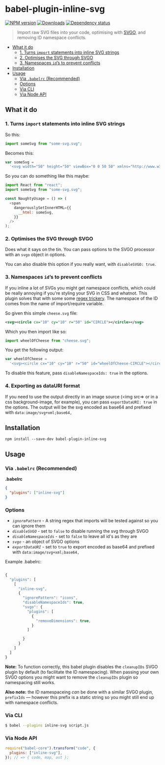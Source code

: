 # babel-plugin-inline-svg

[![NPM version][npm-image]][npm-url]
[![Downloads][downloads-image]][npm-url]
[![Dependency status][david-dm-image]][david-dm-url]

> Import raw SVG files into your code, optimising with [SVGO](https://github.com/svg/svgo/), and removing ID namespace conflicts.

<!-- TOC depthFrom:2 depthTo:3 -->

- [What it do](#what-it-do)
  - [1. Turns `import` statements into inline SVG strings](#1-turns-import-statements-into-inline-svg-strings)
  - [2. Optimises the SVG through SVGO](#2-optimises-the-svg-through-svgo)
  - [3. Namespaces `id`’s to prevent conflicts](#3-namespaces-ids-to-prevent-conflicts)
- [Installation](#installation)
- [Usage](#usage)
  - [Via `.babelrc` (Recommended)](#via-babelrc-recommended)
  - [Options](#options)
  - [Via CLI](#via-cli)
  - [Via Node API](#via-node-api)

<!-- /TOC -->

## What it do

### 1. Turns `import` statements into inline SVG strings

So this:

```js
import someSvg from "some-svg.svg";
```

Becomes this:

```js
var someSvg =
  '<svg width="50" height="50" viewBox="0 0 50 50" xmlns="http://www.w3.org/2000/svg"><title>home</title><path d="M37.6 24.104l-4.145-4.186v-6.389h-3.93v2.416L26.05 12.43a1.456 1.456 0 0 0-2.07 0L12.43 24.104a1.488 1.488 0 0 0 0 2.092c.284.288.658.431 1.031.431h1.733V38h6.517v-8.475h6.608V38h6.517V26.627h1.77v-.006c.36-.01.72-.145.995-.425a1.488 1.488 0 0 0 0-2.092" fill="#191919" fill-rule="evenodd" id="someSvg-someID"/></svg>';
```

So you can do something like this maybe:

```js
import React from "react";
import someSvg from "some-svg.svg";

const NaughtyUsage = () => (
  <span
    dangerouslySetInnerHTML={{
      __html: someSvg,
    }}
  />
);
```

### 2. Optimises the SVG through SVGO

Does what it says on the tin. You can pass options to the SVGO processor with an `svgo` object in options.

You can also disable this option if you really want, with `disableSVGO: true`.

### 3. Namespaces `id`’s to prevent conflicts

If you inline a lot of SVGs you might get namespace conflicts, which could be really annoying if you're styling your SVG in CSS and whatnot. This plugin solves that with some some [regex trickery](.lib/optimize.js#L29). The namespace of the ID comes from the name of import/require variable.

So given this simple `cheese.svg` file:

```svg
<svg><circle cx="10" cy="10" r="50" id="CIRCLE"></circle></svg>
```

Which you then import like so:

```js
import wheelOfCheese from "cheese.svg";
```

You get the following output:

```js
var wheelOfCheese =
  '<svg><circle cx="10" cy="10" r="50" id="wheelOfCheese-CIRCLE"></circle></svg>';
```

To disable this feature, pass `disableNamespaceIds: true` in the options.

### 4. Exporting as dataURI format

If you need to use the output directly in an image source (<img src=> or in a css background-image, for example), you can pass `exportDataURI: true` in the options.
The output will be the svg encoded as base64 and prefixed with `data:image/svg+xml;base64,`

## Installation

```
npm install --save-dev babel-plugin-inline-svg
```

## Usage

### Via `.babelrc` (Recommended)

**.babelrc**

```json
{
  "plugins": ["inline-svg"]
}
```

### Options

- _`ignorePattern`_ - A string regex that imports will be tested against so you can ignore them
- _`disableSVGO`_ - set to `false` to disable running the svg through SVGO
- _`disableNamespaceIds`_ - set to `false` to leave all id's as they are
- _`svgo`_ - an object of SVGO options
- _`exportDataURI`_ - set to `true` to export encoded as base64 and prefixed with `data:image/svg+xml;base64,`

Example .babelrc:

```js

{
  "plugins": [
    [
      "inline-svg",
      {
        "ignorePattern": "icons",
        "disableNamespaceIds": true,
        "svgo": {
          "plugins": [
            {
              "removeDimensions": true,
            }
          ]

        }
      }
    ]
  ]
}

```

**Note:** To function correctly, this babel plugin disables the `cleanupIDs` SVGO plugin by default (to facilitate the ID namespacing). When passing your own SVGO options you might want to remove the `cleanupIDs` plugin so namespacing still works.

**Also note:** the ID namespaceing _can_ be done with a similar SVGO plugin, `prefixIds` — however this prefix is a static string so you might still end up with namespace conflicts.

### Via CLI

```sh
$ babel --plugins inline-svg script.js
```

### Via Node API

```javascript
require("babel-core").transform("code", {
  plugins: ["inline-svg"],
}); // => { code, map, ast };
```

[npm-url]: https://npmjs.org/package/babel-plugin-inline-svg
[downloads-image]: http://img.shields.io/npm/dm/babel-plugin-inline-svg.svg
[npm-image]: http://img.shields.io/npm/v/babel-plugin-inline-svg.svg
[david-dm-url]: https://david-dm.org/iest/babel-plugin-inline-svg
[david-dm-image]: https://david-dm.org/iest/babel-plugin-inline-svg.svg
